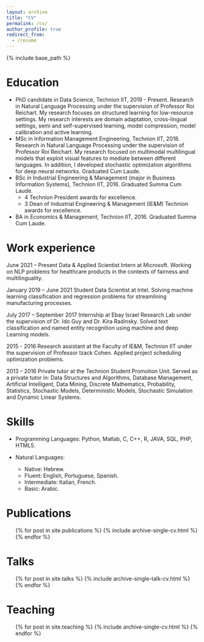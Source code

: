 ```yaml
---
layout: archive
title: "CV"
permalink: /cv/
author_profile: true
redirect_from:
  - /resume
---
```


{% include base_path %}

Education
======
* PhD candidate in Data Science, Technion IIT, 2019 - Present. Research in Natural Language Processing under the supervision of Professor Roi Reichart. My research focuses on structured learning for low-resource settings. My research interests are domain adaptation, cross-lingual settings, semi and self-supervised learning, model compression, model calibration and active learning.
* MSc in Information Management Engineering, Technion IIT, 2018. Research in Natural Language Processing under the supervision of Professor Roi Reichart. My research focused on multimodal multilingual models that exploit visual features to mediate between different languages. In addition, I developed stochastic optimization algorithms for deep neural networks. Graduated Cum Laude.
* BSc in Industrial Engineering & Management (major in Business Information Systems), Technion IIT, 2016. Graduated Summa Cum Laude.
  * 4 Technion President awards for excellence.
  * 3 Dean of Industrial Engineering & Management (IE&M) Technion awards for excellence.
* BA in Economics & Management, Technion IIT, 2016. Graduated Summa Cum Laude.

Work experience
======
June 2021 – Present
Data & Applied Scientist Intern at Microsoft. Working on NLP problems for healthcare products in the contexts of fairness and multilinguality.

January 2019 – June 2021
Student Data Scientist at Intel. Solving machine learning classification and regression problems for streamlining manufacturing processes.

July 2017 – September 2017
Internship at Ebay Israel Research Lab under the supervision of Dr. Ido Guy and Dr. Kira Radinsky. Solved text classification and named entity recognition using machine and deep Learning models. 

2015 - 2016
Research assistant at the Faculty of IE&M, Technion IIT under the supervision of Professor Izack Cohen. Applied project scheduling optimization problems.

2013 – 2016
Private tutor at the Technion Student Promotion Unit. Served as a private tutor in: Data Structures and Algorithms, Database Management, Artificial Intelligent, Data Mining, Discrete Mathematics, Probability, Statistics, Stochastic Models, Deterministic Models, Stochastic Simulation and Dynamic Linear Systems.

Skills
======
* Programming Languages: Python, Matlab, C, C++, R, JAVA, SQL, PHP, HTML5.

* Natural Languages:
  * Native: Hebrew.
  * Fluent: English, Portuguese, Spanish.
  * Intermediate: Italian, French.
  * Basic: Arabic.

Publications
======
  <ul>{% for post in site.publications %}
    {% include archive-single-cv.html %}
  {% endfor %}</ul>
  
Talks
======
  <ul>{% for post in site.talks %}
    {% include archive-single-talk-cv.html %}
  {% endfor %}</ul>
  
Teaching
======
  <ul>{% for post in site.teaching %}
    {% include archive-single-cv.html %}
  {% endfor %}</ul>
  
